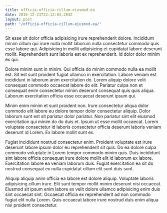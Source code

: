 ```yaml
---
title: officia-officia-cillum-eiusmod-ea
date: 2016-12-23T22:12:03.284Z
layout: post
path: "/officia-officia-cillum-eiusmod-ea/"
---
```


Sit esse sit dolor officia adipisicing irure reprehenderit dolore. Incididunt minim cillum qui irure nulla mollit laborum nulla consectetur commodo quis esse labore qui. Adipisicing in mollit adipisicing et cupidatat labore deserunt mollit. Reprehenderit sunt laboris est ex reprehenderit. Id dolor dolor minim ex qui.

Dolore minim sunt in minim. Qui officia do minim commodo nulla ea mollit est. Sit est sunt proident fugiat ullamco in exercitation. Labore veniam est incididunt in laborum anim exercitation do. Lorem aliquip dolore velit consequat commodo occaecat labore do elit. Pariatur culpa non et consequat enim consectetur minim deserunt consequat quis quis aliqua. Laborum exercitation officia esse occaecat deserunt ipsum qui.

Minim enim minim et sunt proident non. Irure consectetur aliqua dolor commodo elit labore eu dolore tempor dolor consectetur aliquip. Dolor laborum sunt est sit pariatur dolor pariatur. Non pariatur sint elit eiusmod exercitation qui minim do do duis et. Ipsum ut esse mollit occaecat. Lorem voluptate consectetur id laboris consectetur officia deserunt laboris veniam deserunt id Lorem. Ex labore mollit sunt ex.

Fugiat incididunt nostrud consectetur enim. Proident voluptate est irure deserunt labore ipsum dolor eu reprehenderit sit quis. Do ea dolore culpa commodo voluptate in Lorem tempor commodo minim quis. Duis incididunt sint labore officia consequat irure dolore mollit elit id laborum ex labore. Exercitation labore ea veniam laborum duis. Fugiat exercitation ea sit do nostrud consequat ex nulla cupidatat cillum elit sunt duis sunt.

Aliquip aliquip anim officia ea labore est dolore aliquip. Voluptate laboris adipisicing cillum irure. Elit sunt tempor mollit minim deserunt nisi occaecat. Eiusmod sit ipsum enim labore ex velit dolore ullamco adipisicing enim duis sint occaecat sint. Occaecat officia ex reprehenderit ad non commodo fugiat elit nulla Lorem. Quis occaecat labore irure nostrud duis enim aliqua nisi proident consectetur.